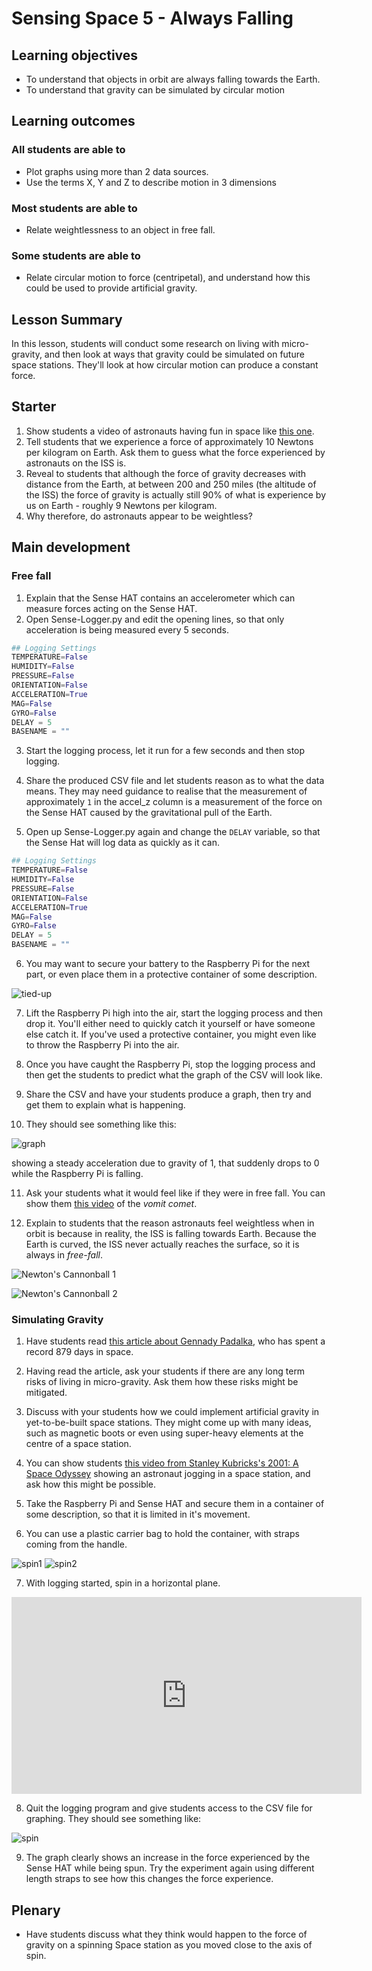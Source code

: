 # Sensing Space 5 - Always Falling

## Learning objectives

- To understand that objects in orbit are always falling towards the Earth.
- To understand that gravity can be simulated by circular motion

## Learning outcomes

### All students are able to

- Plot graphs using more than 2 data sources.
- Use the terms X, Y and Z to describe motion in 3 dimensions

### Most students are able to

- Relate weightlessness to an object in free fall.

### Some students are able to

- Relate circular motion to force (centripetal), and understand how this could be used to provide artificial gravity.

## Lesson Summary

In this lesson, students will conduct some research on living with micro-gravity, and then look at ways that gravity could be simulated on future space stations. They'll look at how circular motion can produce a constant force.

## Starter

1. Show students a video of astronauts having fun in space like [this one](https://www.youtube.com/watch?v=coX1u2_KBsQ).
2. Tell students that we experience a force of approximately 10 Newtons per kilogram on Earth. Ask them to guess what the force experienced by astronauts on the ISS is.
3. Reveal to students that although the force of gravity decreases with distance from the Earth, at between 200 and 250 miles (the altitude of the ISS) the force of gravity is actually still 90% of what is experience by us on Earth - roughly 9 Newtons per kilogram.
4. Why therefore, do astronauts appear to be weightless?

## Main development

### Free fall

1. Explain that the Sense HAT contains an accelerometer which can measure forces acting on the Sense HAT.
2. Open Sense-Logger.py and edit the opening lines, so that only acceleration is being measured every 5 seconds.

```python
## Logging Settings
TEMPERATURE=False
HUMIDITY=False
PRESSURE=False
ORIENTATION=False
ACCELERATION=True
MAG=False
GYRO=False
DELAY = 5
BASENAME = ""
```
3. Start the logging process, let it run for a few seconds and then stop logging.

4. Share the produced CSV file and let students reason as to what the data means. They may need guidance to realise that the measurement of approximately `1` in the accel_z column is a measurement of the force on the Sense HAT caused by the gravitational pull of the Earth.

5. Open up Sense-Logger.py again and change the `DELAY` variable, so that the Sense Hat will log data as quickly as it can.
```python
## Logging Settings
TEMPERATURE=False
HUMIDITY=False
PRESSURE=False
ORIENTATION=False
ACCELERATION=True
MAG=False
GYRO=False
DELAY = 5
BASENAME = ""
```
6. You may want to secure your battery to the Raspberry Pi for the next part, or even place them in a protective container of some description.

![tied-up](images/tied-up.jpg)

7. Lift the Raspberry Pi high into the air, start the logging process and then drop it. You'll either need to quickly catch it yourself or have someone else catch it. If you've used a protective container, you might even like to throw the Raspberry Pi into the air.

8. Once you have caught the Raspberry Pi, stop the logging process and then get the students to predict what the graph of the CSV will look like.

9. Share the CSV and have your students produce a graph, then try and get them to explain what is happening.

10. They should see something like this:

![graph](images/graph.png)

showing a steady acceleration due to gravity of 1, that suddenly drops to 0 while the Raspberry Pi is falling.

11. Ask your students what it would feel like if they were in free fall. You can show them [this video](https://www.youtube.com/watch?v=4Y_L8pnDRvY) of the *vomit comet*.

12. Explain to students that the reason astronauts feel weightless when in orbit is because in reality, the ISS is falling towards Earth. Because the Earth is curved, the ISS never actually reaches the surface, so it is always in *free-fall*.

![Newton's Cannonball 1](https://en.wikipedia.org/wiki/Newton%27s_cannonball#/media/File:Newtonsmountainv%3D6000.gif)

![Newton's Cannonball 2](https://en.wikipedia.org/wiki/Newton%27s_cannonball#/media/File:Newtonsmountainv%3D7300.gif)

### Simulating Gravity

1. Have students read [this article about Gennady Padalka](http://www.telegraph.co.uk/news/science/space/11860476/Astronaut-takes-the-record-for-longest-time-ever-in-space.html), who has spent a record 879 days in space.

2. Having read the article, ask your students if there are any long term risks of living in micro-gravity. Ask them how these risks might be mitigated.

3. Discuss with your students how we could implement artificial gravity in yet-to-be-built space stations. They might come up with many ideas, such as magnetic boots or even using super-heavy elements at the centre of a space station.

4. You can show students [this video from Stanley Kubricks's 2001: A Space Odyssey](https://www.youtube.com/watch?v=52cu-8FX5OQ) showing an astronaut jogging in a space station, and ask how this might be possible.

5. Take the Raspberry Pi and Sense HAT and secure them in a container of some description, so that it is limited in it's movement.

6. You can use a plastic carrier bag to hold the container, with straps coming from the handle.

![spin1](images/spin1.jpg)
![spin2](images/spin2.jpg)

7. With logging started, spin in a horizontal plane.

<iframe width="560" height="315" src="https://www.youtube.com/embed/TF_-EVjAWbk" frameborder="0" allowfullscreen></iframe>

8. Quit the logging program and give students access to the CSV file for graphing. They should see something like:

![spin](images/spin.png)

9. The graph clearly shows an increase in the force experienced by the Sense HAT while being spun. Try the experiment again using different length straps to see how this changes the force experience.

## Plenary

- Have students discuss what they think would happen to the force of gravity on a spinning Space station as you moved close to the axis of spin.



